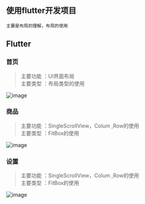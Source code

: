 ## 使用flutter开发项目
```
主要是布局的理解，布局的使用
```
## Flutter  

### 首页

> 主要功能 ：UI界面布局 <br> 
> 主要类型 ：布局类型的使用 <br>
> 
![image](https://github.com/shumintao/FlutterNews/blob/master/WechatIMG4.jpeg)

### 商品

> 主要功能 ：SingleScrollView，Colum ,Row的使用 <br> 
> 主要类型 ：FitBox的使用 <br>
> 
![image](https://github.com/shumintao/FlutterNews/blob/master/WechatIMG3.jpeg)

### 设置
> 主要功能 ：SingleScrollView，Colum ,Row的使用 <br> 
> 主要类型 ：FitBox的使用 <br>
> 
![image](https://github.com/shumintao/FlutterNews/blob/master/WechatIMG2.jpeg)
